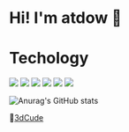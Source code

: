 # Hi! I'm atdow 👋

# Techology
![](https://img.shields.io/badge/-vue.js-%fff?style=flat-square&logo=vue.js&logoColor=white&color=4fc08d)
![](https://img.shields.io/badge/-react.js-%23555555?style=flat-square&logo=react&logoColor=blue&color=61dafb)
![](https://img.shields.io/badge/-node.js-%fff?style=flat-square&logo=node.js&logoColor=white&color=339933)
![](https://img.shields.io/badge/-jquery-%fff?style=flat-square&logo=jquery&logoColor=white&color=0769ad)
![](https://img.shields.io/badge/-VsCode-%fff?style=flat-square&logo=visual-studio-code&logoColor=white&color=007acc)
![](https://img.shields.io/badge/-webpack-%fff?style=flat-square&logo=webpack&logoColor=black&color=8dd6f9)


![Anurag's GitHub stats](https://github-readme-stats.vercel.app/api?username=atdow&show_icons=true&theme=default)

:large_orange_diamond:<a href="https://atdow.github.io/3dCude/">3dCude</a>


